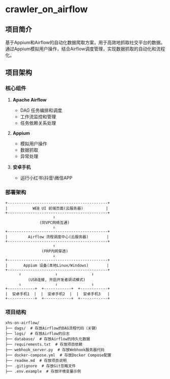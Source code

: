 # crawler_on_airflow

## 项目简介

基于Appium和Airflow的自动化数据爬取方案，用于高效地抓取社交平台的数据。通过Appium模拟用户操作，结合Airflow调度管理，实现数据抓取的自动化和流程化。

## 项目架构

### 核心组件

1. **Apache Airflow**
   - DAG 任务编排和调度
   - 工作流监控和管理
   - 任务依赖关系处理

2. **Appium**
   - 模拟用户操作
   - 数据抓取
   - 异常处理

3. **安卓手机**
   - 运行小红书\抖音\微信APP

### 部署架构

```
+--------------------------------------------+
|           WEB UI 前端页面(云服务器)          |
+--------------------------------------------+
                     ↑
               (同VPC网络互通)
                     ↓
+--------------------------------------------+
|         Airflow 流程调度中心(云服务器)        |
+--------------------------------------------+
                     ↑
                (FRP内网穿透)
                     ↓
+--------------------------------------------+
|       Appium 设备(本地Linux/Windows)        |
+--------------------------------------------+
      ↑               ↑               ↑
          (USB连接, 开启开发者调试模式)
      ↓               ↓               ↓
+------------+  +------------+  +------------+
|  安卓手机1  |  |  安卓手机2  |  |  安卓手机3   |
+------------+  +------------+  +------------+
```

### 项目结构

```
xhs-on-airflow/
├── dags/  # 存放Airflow的DAG流程代码（关键）
├── logs/  # 存放Airflow的日志
├── database/  # 存放Airflow的持久化数据
├── requirements.txt  # 存放项目依赖
├── webhook_server.py  # 存放Webhook服务器代码
├── docker-compose.yml  # 存放Docker Compose配置
├── readme.md  # 存放项目说明
├── .gitignore  # 存放Git忽略文件
├── .env.example  # 存放环境变量示例
```
